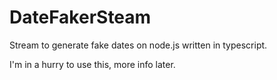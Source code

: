 # DateFakerSteam

Stream to generate fake dates on node.js written in typescript.

I'm in a hurry to use this, more info later.
